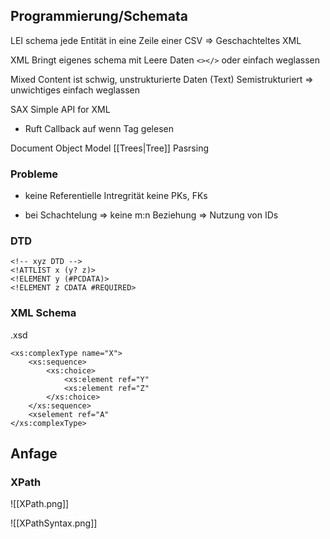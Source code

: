 ## Programmierung/Schemata
LEI schema jede Entität in eine Zeile einer CSV
=> Geschachteltes XML

XML Bringt eigenes schema mit
Leere Daten ```<></>``` oder einfach weglassen

Mixed Content ist schwig, unstrukturierte Daten (Text)
Semistrukturiert => unwichtiges einfach weglassen

SAX Simple API for XML
- Ruft Callback auf wenn Tag gelesen

Document Object Model [[Trees|Tree]] Pasrsing

### Probleme
- keine Referentielle Intregrität
keine PKs, FKs

- bei Schachtelung
	=> keine m:n Beziehung => Nutzung von IDs 
	
### DTD
```
<!-- xyz DTD -->
<!ATTLIST x (y? z)>
<!ELEMENT y (#PCDATA)>
<!ELEMENT z CDATA #REQUIRED>
```

### XML Schema
.xsd
```
<xs:complexType name="X">
	<xs:sequence>
		<xs:choice>
			<xs:element ref="Y"
			<xs:element ref="Z"
		</xs:choice>
	</xs:sequence>
	<xselement ref="A"
</xs:complexType>
```

## Anfage
### XPath
![[XPath.png]]

![[XPathSyntax.png]]